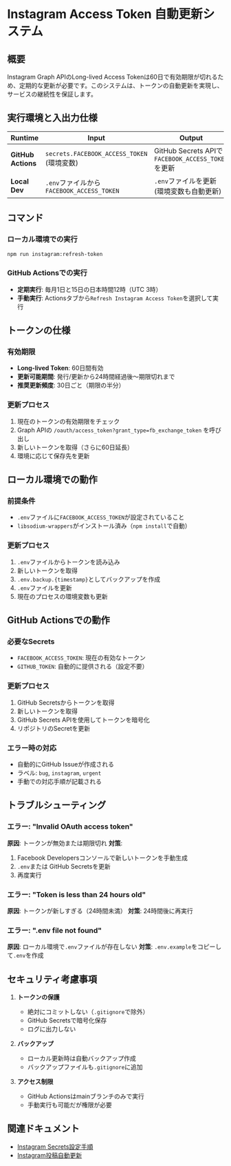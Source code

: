 # Instagram Access Token 自動更新システム

## 概要

Instagram Graph APIのLong-lived Access Tokenは60日で有効期限が切れるため、定期的な更新が必要です。このシステムは、トークンの自動更新を実現し、サービスの継続性を保証します。

## 実行環境と入出力仕様

| Runtime | Input | Output |
|---------|-------|--------|
| **GitHub Actions** | `secrets.FACEBOOK_ACCESS_TOKEN`<br>(環境変数) | GitHub Secrets APIで<br>`FACEBOOK_ACCESS_TOKEN`を更新 |
| **Local Dev** | `.env`ファイルから<br>`FACEBOOK_ACCESS_TOKEN` | `.env`ファイルを更新<br>(環境変数も自動更新) |

## コマンド

### ローカル環境での実行
```bash
npm run instagram:refresh-token
```

### GitHub Actionsでの実行
- **定期実行**: 毎月1日と15日の日本時間12時（UTC 3時）
- **手動実行**: Actionsタブから`Refresh Instagram Access Token`を選択して実行

## トークンの仕様

### 有効期限
- **Long-lived Token**: 60日間有効
- **更新可能期間**: 発行/更新から24時間経過後〜期限切れまで
- **推奨更新頻度**: 30日ごと（期限の半分）

### 更新プロセス
1. 現在のトークンの有効期限をチェック
2. Graph APIの `/oauth/access_token?grant_type=fb_exchange_token` を呼び出し
3. 新しいトークンを取得（さらに60日延長）
4. 環境に応じて保存先を更新

## ローカル環境での動作

### 前提条件
- `.env`ファイルに`FACEBOOK_ACCESS_TOKEN`が設定されていること
- `libsodium-wrappers`がインストール済み（`npm install`で自動）

### 更新プロセス
1. `.env`ファイルからトークンを読み込み
2. 新しいトークンを取得
3. `.env.backup.{timestamp}`としてバックアップを作成
4. `.env`ファイルを更新
5. 現在のプロセスの環境変数も更新

## GitHub Actionsでの動作

### 必要なSecrets
- `FACEBOOK_ACCESS_TOKEN`: 現在の有効なトークン
- `GITHUB_TOKEN`: 自動的に提供される（設定不要）

### 更新プロセス
1. GitHub Secretsからトークンを取得
2. 新しいトークンを取得
3. GitHub Secrets APIを使用してトークンを暗号化
4. リポジトリのSecretを更新

### エラー時の対応
- 自動的にGitHub Issueが作成される
- ラベル: `bug`, `instagram`, `urgent`
- 手動での対応手順が記載される

## トラブルシューティング

### エラー: "Invalid OAuth access token"
**原因**: トークンが無効または期限切れ
**対策**:
1. Facebook Developersコンソールで新しいトークンを手動生成
2. `.env`または GitHub Secretsを更新
3. 再度実行

### エラー: "Token is less than 24 hours old"
**原因**: トークンが新しすぎる（24時間未満）
**対策**: 24時間後に再実行

### エラー: ".env file not found"
**原因**: ローカル環境で`.env`ファイルが存在しない
**対策**: `.env.example`をコピーして`.env`を作成

## セキュリティ考慮事項

1. **トークンの保護**
   - 絶対にコミットしない（`.gitignore`で除外）
   - GitHub Secretsで暗号化保存
   - ログに出力しない

2. **バックアップ**
   - ローカル更新時は自動バックアップ作成
   - バックアップファイルも`.gitignore`に追加

3. **アクセス制限**
   - GitHub Actionsはmainブランチのみで実行
   - 手動実行も可能だが権限が必要

## 関連ドキュメント

- [Instagram Secrets設定手順](./instagram-secrets-setup.md)
- [Instagram投稿自動更新](../README.md#instagram-integration)
